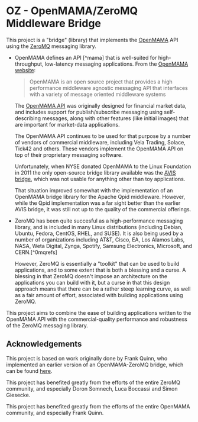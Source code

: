 # OZ - OpenMAMA/ZeroMQ Middleware Bridge

This project is a "bridge" (library) that implements the [OpenMAMA](openmama.org) API  using the [ZeroMQ](zeromq.org) messaging library.

- OpenMAMA defines an API [^mama] that is well-suited for high-throughput, low-latency messaging applications. From the [OpenMAMA website](http://www.openmama.org/what-openmama):

    > 	OpenMAMA is an open source project that provides a high performance middleware agnostic messaging API that interfaces with a variety of message oriented middleware systems

    The [OpenMAMA API](https://openmama.github.io/reference/mama/c/) was originally designed for financial market data, and includes support for publish/subscribe messaging using self-describing messages, along with other features (like initial images) that are important for market-data applications.

    The OpenMAMA API continues to be used for that purpose by a number of vendors of commercial middleware, including Vela Trading, Solace, Tick42 and others. These vendors implement the OpenMAMA API on top of their proprietary messaging software.

    Unfortunately, when NYSE donated OpenMAMA to the Linux Foundation in 2011 the only open-source bridge library available was the [AVIS bridge](https://github.com/OpenMAMA/OpenMAMA-avis), which was not usable for anything other than toy applications.

    That situation improved somewhat with the implementation of an OpenMAMA bridge library for the Apache Qpid middleware.  However, while the Qpid implementation was a far sight better than the earlier AVIS bridge, it was still not up to the quality of the commercial offerings.

- ZeroMQ has been quite succesful as a high-performance messaging library, and is included in many Linux distributions (including Debian, Ubuntu, Fedora, CentOS, RHEL, and SUSE).  It is also being used by a number of organizations including AT&T, Cisco, EA, Los Alamos Labs, NASA, Weta Digital, Zynga, Spotify, Samsung Electronics, Microsoft, and CERN.[^0mqrefs]

    However, ZeroMQ is essentially a "toolkit" that can be used to build applications, and to some extent that is both a blessing and a curse.  A blessing in that ZeroMQ doesn't impose an architecture on the applications you can build with it, but a curse in that this design approach means that there can be a rather steep learning curve, as well as a fair amount of effort, associated with building applications using ZeroMQ.

This project aims to combine the ease of building applications written to the OpenMAMA API with the commercial-quality performance and robustness of the ZeroMQ messaging library.

## Acknowledgements
This project is based on work originally done by Frank Quinn, who implemented an earlier version of an OpenMAMA-ZeroMQ bridge, which can be found [here](https://github.com/cascadium/OpenMAMA-zmq).

This project has benefited greatly from the efforts of the entire ZeroMQ community, and especially Doron Somnech, Luca Boccassi and Simon Giesecke.

This project has benefited greatly from the efforts of the entire OpenMAMA community, and especially Frank Quinn.

